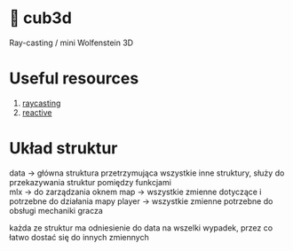 # 🧊 cub3d
Ray-casting / mini Wolfenstein 3D

# Useful resources

1. [raycasting](https:mediumcom@rtailidouniaraycasting-in-cub3d-42-network-project-a-practical-tutorial-using-vectors-68eeb16b3de2)
2. [reactive](https://reactive.so/post/42-a-comprehensive-guide-to-cub3d/)

# Układ struktur

data -> główna struktura przetrzymująca wszystkie inne struktury, służy do przekazywania struktur pomiędzy funkcjami<br>
mlx -> do zarządzania oknem
map -> wszystkie zmienne dotyczące i potrzebne do działania mapy
player -> wszystkie zmienne potrzebne do obsługi mechaniki gracza

każda ze struktur ma odniesienie do data na wszelki wypadek, przez co łatwo dostać się do innych zmiennych

